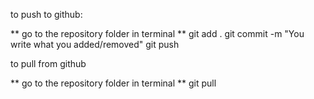 to push to github:

** go to the repository folder in terminal **
git add .
git commit -m "You write what you added/removed"
git push


to pull from github

** go to the repository folder in terminal **
git pull
